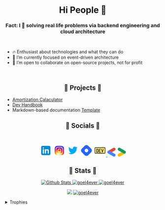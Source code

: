 <h1 align="center">Hi People 👋</h1>

<h3 align="center">Fact: I 💞️ solving real life problems via backend engineering and cloud architecture</h3>
<br />

- 🔥 Enthusiast about technologies and what they can do
- 🌱 I’m currently focused on event-driven architecture
- 👀 I’m open to collaborate on open-source projects, not for profit

<br />
<h2 align="center">🚀 Projects 🚀</h2>

- [Amortization Calaculator](https://goel4ever.github.io/amortization-calculator/)
- [Dev Handbook](https://learn-with-me.github.io/Development-Setup-Handbook/)
- Markdown-based documentation [Template](https://learn-with-me.github.io/mkdocs-template/)

<h2 align="center">🌟 Socials 🌟</h2>
<br />
<p align="center">
    <a href="https://www.linkedin.com/in/goel4ever/" title="LinkedIn">
        <img src="./assets/images/icons8-linkedin-96.svg" alt="LinkedIn" width="40" /></a>
    <a href="https://www.instagram.com/goel4ever/" title="Instagram">
        <img src="./assets/images/icons8-instagram.svg" alt="Instagram" width="40" /></a>
    <a href="https://twitter.com/goel4ever" title="Twitter">
        <img src="./assets/images/icons8-twitter.svg" alt="Twitter" width="40" /></a>
    <a href="https://goel.hashnode.dev/" title="Hashnode">
        <img src="./assets/images/icons8-hashnode.svg" alt="Hashnode" width="40" /></a>
    <a href="https://dev.to/goel4ever" title="Dev.to">
        <img src="./assets/images/icons8-dev-community-yellow.png" alt="Dev.to" width="40" /> </a>
    <a href="https://g.dev/goel4ever" title="Google Developer">
        <img src="./assets/images/google-dev.svg" alt="Google Dev" width="60" /> </a>
</p>

<h2 align="center">🤍 Stats 🤍</h2>

<p align="center">
    <a href="https://github.com/goel4ever?tab=repositories" title="Profile">
        <img src="https://github-readme-stats.vercel.app/api?username=goel4ever&show_icons=true&custom_title=My%20GitHub%20Stats&border_radius=0"
            alt="Github Stats" width="49%" />
    </a>
    <a href="https://github.com/goel4ever?tab=repositories" title="Profile">
        <img src="https://github-readme-streak-stats.herokuapp.com/?user=goel4ever&border_radius=0" alt="goel4ever"
            width="49%" />
    </a>
  <a href="https://github.com/goel4ever?tab=repositories" title="Profile">
        <img src="https://github-profile-summary-cards.vercel.app/api/cards/profile-details?username=goel4ever&theme=radical&hide_border=true" alt="goel4ever"
            width="49%" />
    </a>
</p>

<p align="center">
<a href="https://wakatime.com/@goel4ever"><img src="https://wakatime.com/badge/user/275c1767-61f3-4e9a-a208-0f7398babeca.svg"></a>
<a href="https://github.com/goel4ever?tab=repositories" title="Profile">
<img src="https://komarev.com/ghpvc/?username=goel4ever&label=Profile%20views&color=0e75b6&style=flat" alt="goel4ever" />
</a>
</p>

<details>
  <summary>Trophies</summary>
    <p  align="center">
    <a href="https://github.com/goel4ever?tab=repositories" title="Profile">
        <img src="https://github-profile-trophy.vercel.app/?username=goel4ever&theme=onedark&column=3&margin-w=15&margin-h=15" alt="goel4ever"
            width="49%" />
    </a>
    </p>
</details>

<!---
goel4ever/goel4ever is a ✨ special ✨ repository because its `README.md` (this file) appears on your GitHub profile.
You can click the Preview link to take a look at your changes.
--->
